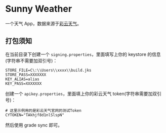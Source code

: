 # Sunny Weather

一个天气 App，数据来源于[彩云天气](https://open.caiyunapp.com/%E5%BD%A9%E4%BA%91%E5%A4%A9%E6%B0%94_API)。

## 打包须知

在当前目录下创建一个 `signing.properties`，里面填写上你的 keystore 的信息(字符串不需要加双引号)：

```properties
STORE_FILE=C\:\\Users\\xxxx\\build.jks
STORE_PASS=XXXXXXX
KEY_ALIAS=alias
KEY_PASS=XXXXXXX
```

创建一个 `apikey.properties`，里面填上你的彩云天气 token(字符串需要加双引号)：

```properties
# 这里示例用的是彩云天气官网的测试Token
CYTOKEN="TAkhjf8d1nlSlspN"
```

然后使用 grade sync 即可。
